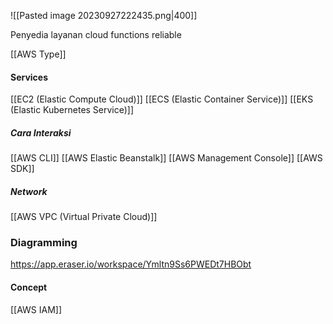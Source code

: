 ![[Pasted image 20230927222435.png|400]]

Penyedia layanan cloud functions reliable

[[AWS Type]]


#### Services
[[EC2 (Elastic Compute Cloud)]]
[[ECS (Elastic Container Service)]]
[[EKS (Elastic Kubernetes Service)]]

##### Cara Interaksi
[[AWS CLI]]
[[AWS Elastic Beanstalk]]
[[AWS Management Console]]
[[AWS SDK]]

##### Network
[[AWS VPC (Virtual Private Cloud)]]

### Diagramming
https://app.eraser.io/workspace/Ymltn9Ss6PWEDt7HBObt

#### Concept
[[AWS IAM]]